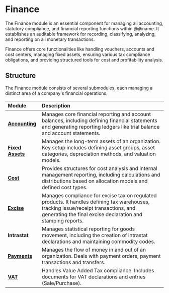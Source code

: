 # Finance

The Finance module is an essential component for managing all accounting, statutory compliance, and financial reporting functions within @@name. It establishes an auditable framework for recording, classifying, analyzing, and reporting on all monetary transactions. 

Finance offers core functionalities like handling vouchers, accounts and cost centers, managing fixed assets, ensuring various tax compliance obligations, and providing structured tools for cost and profitability analysis. 

## Structure

The Finance module consists of several submodules, each managing a distinct area of a company's financial operations.

| Module | Description |
| :--- | :--- |
| **[Accounting](https://docs.erp.net/tech/modules/financials/accounting/index.html)** | Manages core financial reporting and account balances, including defining financial statements and generating reporting ledgers like trial balance and account statements. |
| **[Fixed Assets](https://docs.erp.net/tech/modules/financials/fixed-assets/index.html)** | Manages the long-term assets of an organization. Key setup includes defining asset groups, asset categories, depreciation methods, and valuation models. |
| **[Cost](https://docs.erp.net/tech/modules/financials/cost-accounting/index.html)** | Provides structures for cost analysis and internal management reporting, including calculations and distributions based on allocation models and defined cost types. |
| **[Excise](https://docs.erp.net/tech/modules/financials/excise/index.html)** | Manages compliance for excise tax on regulated products. It handles defining tax warehouses, tracking issue/receipt transactions, and generating the final excise declaration and stamping reports. |
| **Intrastat** | Manages statistical reporting for goods movement, including the creation of intrastat declarations and maintaining commodity codes. |
| **[Payments](https://docs.erp.net/tech/modules/financials/payments/index.html)** | Manages the flow of money in and out of an organization. Deals with payment orders, payment transactions and transfers. |
| **[VAT](https://docs.erp.net/tech/modules/financials/VAT/index.html)** | Handles Value Added Tax compliance. Includes documents for VAT declarations and entries (Sale/Purchase). |

